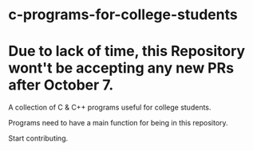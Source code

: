 # c-programs-for-college-students
# Due to lack of time, this Repository wont't be accepting any new PRs after October 7.

A collection of C & C++ programs useful for college students.

Programs need to have a main function for being in this repository.

Start contributing.
